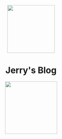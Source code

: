 <div align="center">
	<img width="154" src="https://s2.loli.net/2022/01/10/sY2oOQdmGFcT7We.png">
    <h1>Jerry's Blog</h1>
    <img width="169" src="https://s2.loli.net/2022/01/10/5wQj469ieUX8xmP.png">
</div>

